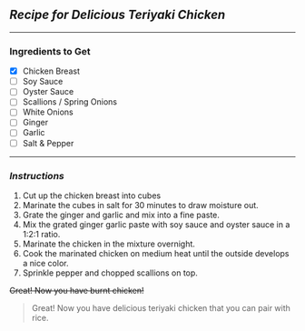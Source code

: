 ## *Recipe for Delicious Teriyaki Chicken*
---
### **Ingredients to Get**
- [x] Chicken Breast
- [ ] Soy Sauce 
- [ ] Oyster Sauce 
- [ ] Scallions / Spring Onions 
- [ ] White Onions 
- [ ] Ginger 
- [ ] Garlic 
- [ ] Salt & Pepper 
---
### *Instructions*
1. Cut up the chicken breast into cubes 
2. Marinate the cubes in salt for 30 minutes to draw moisture out.
3. Grate the ginger and garlic and mix into a fine paste. 
4. Mix the grated ginger garlic paste with soy sauce and oyster sauce in a 1:2:1 ratio. 
5. Marinate the chicken in the mixture overnight. 
6. Cook the marinated chicken on medium heat until the outside develops a nice color. 
7. Sprinkle pepper and chopped scallions on top. 

~~Great! Now you have burnt chicken!~~

>Great! Now you have delicious teriyaki chicken that you can pair with rice.




